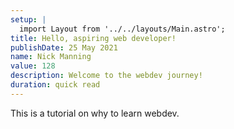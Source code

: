 ```yaml
---
setup: |
  import Layout from '../../layouts/Main.astro';
title: Hello, aspiring web developer!
publishDate: 25 May 2021
name: Nick Manning
value: 128
description: Welcome to the webdev journey!
duration: quick read
---
```


This is a tutorial on why to learn webdev.
